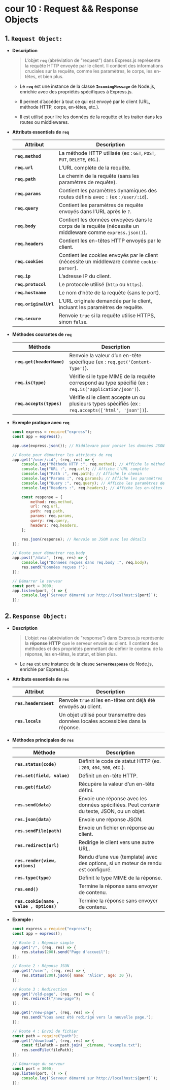 # cour 10 : **Request && Response Objects**

## 1. **`Request Object:`**

-   **Description**

    > L’objet **`req`** (abréviation de "request") dans Express.js représente la requête HTTP envoyée par le client. Il contient des informations cruciales sur la requête, comme les paramètres, le corps, les en-têtes, et bien plus.

    -   Le **`req`** est une instance de la classe **`IncomingMessage`** de Node.js, enrichie avec des propriétés spécifiques à Express.js.

    -   Il permet d’accéder à tout ce qui est envoyé par le client (URL, méthode HTTP, corps, en-têtes, etc.).

    -   Il est utilisé pour lire les données de la requête et les traiter dans les routes ou middlewares.

-   **Attributs essentiels de `req`**

    | **Attribut**          | **Description**                                                                                             |
    | --------------------- | ----------------------------------------------------------------------------------------------------------- |
    | **`req.method`**      | La méthode HTTP utilisée (ex : `GET`, `POST`, `PUT`, `DELETE`, etc.).                                       |
    | **`req.url`**         | L’URL complète de la requête.                                                                               |
    | **`req.path`**        | Le chemin de la requête (sans les paramètres de requête).                                                   |
    | **`req.params`**      | Contient les paramètres dynamiques des routes définis avec `:` (ex : `/user/:id`).                          |
    | **`req.query`**       | Contient les paramètres de requête envoyés dans l’URL après le `?`.                                         |
    | **`req.body`**        | Contient les données envoyées dans le corps de la requête (nécessite un middleware comme `express.json()`). |
    | **`req.headers`**     | Contient les en-têtes HTTP envoyés par le client.                                                           |
    | **`req.cookies`**     | Contient les cookies envoyés par le client (nécessite un middleware comme `cookie-parser`).                 |
    | **`req.ip`**          | L’adresse IP du client.                                                                                     |
    | **`req.protocol`**    | Le protocole utilisé (`http` ou `https`).                                                                   |
    | **`req.hostname`**    | Le nom d’hôte de la requête (sans le port).                                                                 |
    | **`req.originalUrl`** | L’URL originale demandée par le client, incluant les paramètres de requête.                                 |
    | **`req.secure`**      | Renvoie `true` si la requête utilise HTTPS, sinon `false`.                                                  |

-   **Méthodes courantes de `req`**

    | **Méthode**               | **Description**                                                                                        |
    | ------------------------- | ------------------------------------------------------------------------------------------------------ |
    | **`req.get(headerName)`** | Renvoie la valeur d’un en-tête spécifique (ex : `req.get('Content-Type')`).                            |
    | **`req.is(type)`**        | Vérifie si le type MIME de la requête correspond au type spécifié (ex : `req.is('application/json')`). |
    | **`req.accepts(types)`**  | Vérifie si le client accepte un ou plusieurs types spécifiés (ex : `req.accepts(['html', 'json'])`).   |

-   **Exemple pratique avec `req`**

    ```javascript
    const express = require("express");
    const app = express();

    app.use(express.json()); // Middleware pour parser les données JSON dans req.body

    // Route pour démontrer les attributs de req
    app.get("/user/:id", (req, res) => {
        console.log("Méthode HTTP :", req.method); // Affiche la méthode HTTP
        console.log("URL :", req.url); // Affiche l'URL complète
        console.log("Path :", req.path); // Affiche le chemin
        console.log("Params :", req.params); // Affiche les paramètres dynamiques
        console.log("Query :", req.query); // Affiche les paramètres de requête
        console.log("Headers :", req.headers); // Affiche les en-têtes

        const response = {
            method: req.method,
            url: req.url,
            path: req.path,
            params: req.params,
            query: req.query,
            headers: req.headers,
        };

        res.json(response); // Renvoie un JSON avec les détails
    });

    // Route pour démontrer req.body
    app.post("/data", (req, res) => {
        console.log("Données reçues dans req.body :", req.body);
        res.send("Données reçues !");
    });

    // Démarrer le serveur
    const port = 3000;
    app.listen(port, () => {
        console.log(`Serveur démarré sur http://localhost:${port}`);
    });
    ```

## 2. **`Response Object:`**

-   **Description**

    > L’objet **`res`** (abréviation de "response") dans Express.js représente la **réponse HTTP** que le serveur envoie au client. Il contient des méthodes et des propriétés permettant de définir le contenu de la réponse, les en-têtes, le statut, et bien plus.

    -   Le **`res`** est une instance de la classe **`ServerResponse`** de Node.js, enrichie par Express.js.

-   **Attributs essentiels de `res`**

    | **Attribut**          | **Description**                                                                    |
    | --------------------- | ---------------------------------------------------------------------------------- |
    | **`res.headersSent`** | Renvoie `true` si les en-têtes ont déjà été envoyés au client.                     |
    | **`res.locals`**      | Un objet utilisé pour transmettre des données locales accessibles dans la réponse. |

-   **Méthodes principales de `res`**

    | **Méthode**                     | **Description**                                                                            |
    | ------------------------------- | ------------------------------------------------------------------------------------------ |
    | **`res.status(code)`**          | Définit le code de statut HTTP (ex. : `200`, `404`, `500`, etc.).                          |
    | **`res.set(field, value)`**     | Définit un en-tête HTTP.                                                                   |
    | **`res.get(field)`**            | Récupère la valeur d’un en-tête défini.                                                    |
    | **`res.send(data)`**            | Envoie une réponse avec les données spécifiées. Peut contenir du texte, JSON, ou un objet. |
    | **`res.json(data)`**            | Envoie une réponse JSON.                                                                   |
    | **`res.sendFile(path)`**        | Envoie un fichier en réponse au client.                                                    |
    | **`res.redirect(url)`**         | Redirige le client vers une autre URL.                                                     |
    | **`res.render(view, options)`** | Rendu d’une vue (template) avec des options, si un moteur de rendu est configuré.          |
    | **`res.type(type)`**            | Définit le type MIME de la réponse.                                                        |
    | **`res.end()`**                 | Termine la réponse sans envoyer de contenu.                                                |
    | **`res.cookie(name , value , Options)`**                 | Termine la réponse sans envoyer de contenu.                                                |


-   **Exemple :**

    ```javascript
    const express = require("express");
    const app = express();

    // Route 1 : Réponse simple
    app.get("/", (req, res) => {
        res.status(200).send("Page d'accueil");
    });

    // Route 2 : Réponse JSON
    app.get("/user", (req, res) => {
        res.status(200).json({ name: "Alice", age: 30 });
    });

    // Route 3 : Redirection
    app.get("/old-page", (req, res) => {
        res.redirect("/new-page");
    });

    app.get("/new-page", (req, res) => {
        res.send("Vous avez été redirigé vers la nouvelle page.");
    });

    // Route 4 : Envoi de fichier
    const path = require("path");
    app.get("/download", (req, res) => {
        const filePath = path.join(__dirname, "example.txt");
        res.sendFile(filePath);
    });

    // Démarrage du serveur
    const port = 3000;
    app.listen(port, () => {
        console.log(`Serveur démarré sur http://localhost:${port}`);
    });
    ```
